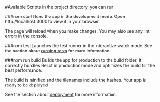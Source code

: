 #Available Scripts
In the project directory, you can run:

###npm start
Runs the app in the development mode.
Open http://localhost:3000 to view it in your browser.

The page will reload when you make changes.
You may also see any lint errors in the console.

###npm test
Launches the test runner in the interactive watch mode.
See the section about [running tests](https://create-react-app.dev/docs/running-tests/) for more information.

###npm run build
Builds the app for production to the build folder.
It correctly bundles React in production mode and optimizes the build for the best performance.

The build is minified and the filenames include the hashes.
Your app is ready to be deployed!

See the section about [deployment](https://create-react-app.dev/docs/deployment/) for more information.
